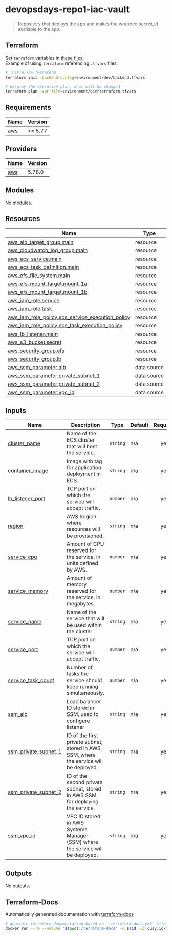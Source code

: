<!-- BEGIN_TF_DOCS -->
# devopsdays-repo1-iac-vault

> Repository that deploys the app and makes the wrapped secret\_id available to the app.

## Terraform

Set `terraform` variables in [these files](/repo3-iac-myapp-deploy/terraform/environment/dev/).  
Example of using `terraform` referencing `.tfvars` files:

```sh
# initialize terraform
terraform init -backend-config=environment/dev/backend.tfvars

# display the execution plan, what will be changed
terraform plan -var-file=environment/dev/terraform.tfvars
```

## Requirements

| Name | Version |
|------|---------|
| <a name="requirement_aws"></a> [aws](#requirement\_aws) | >= 5.77 |

## Providers

| Name | Version |
|------|---------|
| <a name="provider_aws"></a> [aws](#provider\_aws) | 5.78.0 |

## Modules

No modules.

## Resources

| Name | Type |
|------|------|
| [aws_alb_target_group.main](https://registry.terraform.io/providers/hashicorp/aws/latest/docs/resources/alb_target_group) | resource |
| [aws_cloudwatch_log_group.main](https://registry.terraform.io/providers/hashicorp/aws/latest/docs/resources/cloudwatch_log_group) | resource |
| [aws_ecs_service.main](https://registry.terraform.io/providers/hashicorp/aws/latest/docs/resources/ecs_service) | resource |
| [aws_ecs_task_definition.main](https://registry.terraform.io/providers/hashicorp/aws/latest/docs/resources/ecs_task_definition) | resource |
| [aws_efs_file_system.main](https://registry.terraform.io/providers/hashicorp/aws/latest/docs/resources/efs_file_system) | resource |
| [aws_efs_mount_target.mount_1a](https://registry.terraform.io/providers/hashicorp/aws/latest/docs/resources/efs_mount_target) | resource |
| [aws_efs_mount_target.mount_1b](https://registry.terraform.io/providers/hashicorp/aws/latest/docs/resources/efs_mount_target) | resource |
| [aws_iam_role.service](https://registry.terraform.io/providers/hashicorp/aws/latest/docs/resources/iam_role) | resource |
| [aws_iam_role.task](https://registry.terraform.io/providers/hashicorp/aws/latest/docs/resources/iam_role) | resource |
| [aws_iam_role_policy.ecs_service_execution_policy](https://registry.terraform.io/providers/hashicorp/aws/latest/docs/resources/iam_role_policy) | resource |
| [aws_iam_role_policy.ecs_task_execution_policy](https://registry.terraform.io/providers/hashicorp/aws/latest/docs/resources/iam_role_policy) | resource |
| [aws_lb_listener.main](https://registry.terraform.io/providers/hashicorp/aws/latest/docs/resources/lb_listener) | resource |
| [aws_s3_bucket.secret](https://registry.terraform.io/providers/hashicorp/aws/latest/docs/resources/s3_bucket) | resource |
| [aws_security_group.efs](https://registry.terraform.io/providers/hashicorp/aws/latest/docs/resources/security_group) | resource |
| [aws_security_group.lb](https://registry.terraform.io/providers/hashicorp/aws/latest/docs/resources/security_group) | resource |
| [aws_ssm_parameter.alb](https://registry.terraform.io/providers/hashicorp/aws/latest/docs/data-sources/ssm_parameter) | data source |
| [aws_ssm_parameter.private_subnet_1](https://registry.terraform.io/providers/hashicorp/aws/latest/docs/data-sources/ssm_parameter) | data source |
| [aws_ssm_parameter.private_subnet_2](https://registry.terraform.io/providers/hashicorp/aws/latest/docs/data-sources/ssm_parameter) | data source |
| [aws_ssm_parameter.vpc_id](https://registry.terraform.io/providers/hashicorp/aws/latest/docs/data-sources/ssm_parameter) | data source |

## Inputs

| Name | Description | Type | Default | Required |
|------|-------------|------|---------|:--------:|
| <a name="input_cluster_name"></a> [cluster\_name](#input\_cluster\_name) | Name of the ECS cluster that will host the service. | `string` | n/a | yes |
| <a name="input_container_image"></a> [container\_image](#input\_container\_image) | Image with tag for application deployment in ECS. | `string` | n/a | yes |
| <a name="input_lb_listener_port"></a> [lb\_listener\_port](#input\_lb\_listener\_port) | TCP port on which the service will accept traffic. | `number` | n/a | yes |
| <a name="input_region"></a> [region](#input\_region) | AWS Region where resources will be provisioned. | `string` | n/a | yes |
| <a name="input_service_cpu"></a> [service\_cpu](#input\_service\_cpu) | Amount of CPU reserved for the service, in units defined by AWS. | `number` | n/a | yes |
| <a name="input_service_memory"></a> [service\_memory](#input\_service\_memory) | Amount of memory reserved for the service, in megabytes. | `number` | n/a | yes |
| <a name="input_service_name"></a> [service\_name](#input\_service\_name) | Name of the service that will be used within the cluster. | `string` | n/a | yes |
| <a name="input_service_port"></a> [service\_port](#input\_service\_port) | TCP port on which the service will accept traffic. | `number` | n/a | yes |
| <a name="input_service_task_count"></a> [service\_task\_count](#input\_service\_task\_count) | Number of tasks the service should keep running simultaneously. | `number` | n/a | yes |
| <a name="input_ssm_alb"></a> [ssm\_alb](#input\_ssm\_alb) | Load balancer ID stored in SSM, used to configure listener | `string` | n/a | yes |
| <a name="input_ssm_private_subnet_1"></a> [ssm\_private\_subnet\_1](#input\_ssm\_private\_subnet\_1) | ID of the first private subnet, stored in AWS SSM, where the service will be deployed. | `string` | n/a | yes |
| <a name="input_ssm_private_subnet_2"></a> [ssm\_private\_subnet\_2](#input\_ssm\_private\_subnet\_2) | ID of the second private subnet, stored in AWS SSM, for deploying the service. | `string` | n/a | yes |
| <a name="input_ssm_vpc_id"></a> [ssm\_vpc\_id](#input\_ssm\_vpc\_id) | VPC ID stored in AWS Systems Manager (SSM) where the service will be deployed. | `string` | n/a | yes |

## Outputs

No outputs.

## Terraform-Docs

Automatically generated documentation with [terraform-docs](../.terraform-docs.yml)

```sh
# generate terraform documentation based on '.terraform-docs.yml' file configurations
docker run --rm --volume "$(pwd):/terraform-docs" -u $(id -u) quay.io/terraform-docs/terraform-docs:0.18.0 /terraform-docs
```
<!-- END_TF_DOCS -->